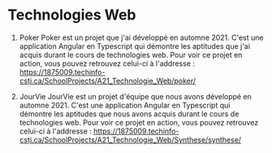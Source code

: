 # Technologies Web

1. Poker
Poker est un projet que j'ai développé en automne 2021. C'est une application Angular en Typescript qui démontre les aptitudes que j'ai acquis durant le cours de technologies web. Pour voir ce projet en action, vous pouvez retrouvez celui-ci à l'addresse : https://1875009.techinfo-cstj.ca/SchoolProjects/A21_Technologie_Web/poker/

2. JourVie
JourVie est un projet d'équipe que nous avons développé en automne 2021. C'est une application Angular en Typescript qui démontre les aptitudes que nous avons acquis durant le cours de technologies web. Pour voir ce projet en action, vous pouvez retrouvez celui-ci à l'addresse : https://1875009.techinfo-cstj.ca/SchoolProjects/A21_Technologie_Web/Synthese/synthese/